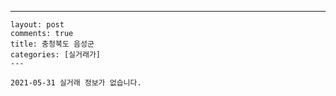 ---
    layout: post
    comments: true
    title: 충청북도 음성군
    categories: [실거래가]
    ---

    2021-05-31 실거래 정보가 없습니다.

    